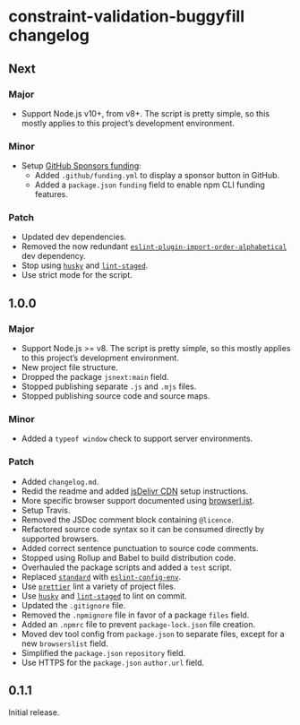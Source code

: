 # constraint-validation-buggyfill changelog

## Next

### Major

- Support Node.js v10+, from v8+. The script is pretty simple, so this mostly applies to this project’s development environment.

### Minor

- Setup [GitHub Sponsors funding](https://github.com/sponsors/jaydenseric):
  - Added `.github/funding.yml` to display a sponsor button in GitHub.
  - Added a `package.json` `funding` field to enable npm CLI funding features.

### Patch

- Updated dev dependencies.
- Removed the now redundant [`eslint-plugin-import-order-alphabetical`](https://npm.im/eslint-plugin-import-order-alphabetical) dev dependency.
- Stop using [`husky`](https://npm.im/husky) and [`lint-staged`](https://npm.im/lint-staged).
- Use strict mode for the script.

## 1.0.0

### Major

- Support Node.js >= v8. The script is pretty simple, so this mostly applies to this project’s development environment.
- New project file structure.
- Dropped the package `jsnext:main` field.
- Stopped publishing separate `.js` and `.mjs` files.
- Stopped publishing source code and source maps.

### Minor

- Added a `typeof window` check to support server environments.

### Patch

- Added `changelog.md`.
- Redid the readme and added [jsDelivr CDN](https://jsdelivr.com) setup instructions.
- More specific browser support documented using [browserl.ist](https://browserl.ist).
- Setup Travis.
- Removed the JSDoc comment block containing `@licence`.
- Refactored source code syntax so it can be consumed directly by supported browsers.
- Added correct sentence punctuation to source code comments.
- Stopped using Rollup and Babel to build distribution code.
- Overhauled the package scripts and added a `test` script.
- Replaced [`standard`](https://npm.im/standard) with [`eslint-config-env`](https://npm.im/eslint-config-env).
- Use [`prettier`](https://npm.im/prettier) lint a variety of project files.
- Use [`husky`](https://npm.im/husky) and [`lint-staged`](https://npm.im/lint-staged) to lint on commit.
- Updated the `.gitignore` file.
- Removed the `.npmignore` file in favor of a package `files` field.
- Added an `.npmrc` file to prevent `package-lock.json` file creation.
- Moved dev tool config from `package.json` to separate files, except for a new `browserslist` field.
- Simplified the `package.json` `repository` field.
- Use HTTPS for the `package.json` `author.url` field.

## 0.1.1

Initial release.
